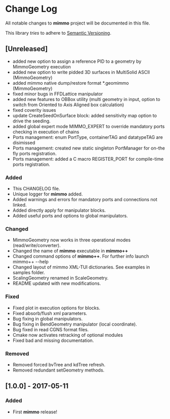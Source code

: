 # Change Log
All notable changes to **mimmo** project will be documented in this file.

This library _tries_ to adhere to [Semantic Versioning](http://semver.org/).

## [Unreleased]
- added new option to assign a reference PID to a geometry by MimmoGeometry execution
- added new option to write pidded 3D surfaces in MultiSolid ASCII (MimmoGeometry)
- added mimmo native dump/restore format *.geomimmo (MimmoGeometry)
- fixed minor bugs in FFDLattice manipulator
- added new features to OBBox utility (multi geometry in input, option to switch from Oriented to Axis Aligned box calculation)
- fixed coverity issues
- update CreateSeedOnSurface block: added sensitivity map option to drive the seeding. 
- added global expert mode MIMMO_EXPERT to override mandatory ports checking in execution of chains
- Ports management: enum PortType, containerTAG and datatypeTAG are disimissed
- Ports management: created new static singleton PortManager for on-the fly ports registration.
- Ports management: added a C macro REGISTER_PORT for compile-time ports registration.

### Added
- This CHANGELOG file.
- Unique logger for **mimmo** added.
- Added warnings and errors for mandatory ports and connections not linked.
- Added directly apply for manipulator blocks.
- Added useful ports and options to global manipulators.

### Changed
- MimmoGeometry now works in three operational modes (read/write/converter).
- Changed the name of **mimmo** executable in **mimmo++**
- Changed command options of **mimmo++**. For further info launch mimmo++ --help
- Changed layout of mimmo XML-TUI dictionaries. See examples in samples folder.
- ScalingGeometry renamed in ScaleGeometry.
- README updated with new modifications.

### Fixed
- Fixed plot in execution options for blocks.
- Fixed absorb/flush xml parameters.
- Bug fixing in global manipulators.
- Bug fixing in BendGeometry manipulator (local coordinate).
- Bug fixed in read CGNS format files.
- Cmake now activates retracking of optional modules
- Fixed bad and missing documentation.

### Removed
- Removed forced bvTree and kdTree refresh.
- Removed redundant setGeometry methods.

## [1.0.0] - 2017-05-11
### Added
- First **mimmo** release!

